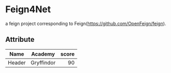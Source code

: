 # Feign4Net

a feign project corresponding to Feign(https://github.com/OpenFeign/feign).



## Attribute

| Name | Academy | score | 
| - | :-: | -: | 
| Header | Gryffindor| 90 | 
